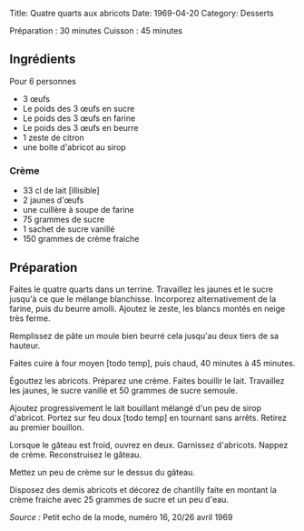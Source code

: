 Title: Quatre quarts aux abricots
Date: 1969-04-20
Category: Desserts

Préparation : 30 minutes
Cuisson : 45 minutes

## Ingrédients

Pour 6 personnes

* 3 œufs
* Le poids des 3 œufs en sucre
* Le poids des 3 œufs en farine
* Le poids des 3 œufs en beurre
* 1 zeste de citron
* une boite d'abricot au sirop

### Crème

* 33 cl de lait [illisible]
* 2 jaunes d'œufs
* une cuillère à soupe de farine
* 75 grammes de sucre
* 1 sachet de sucre vanillé
* 150 grammes de crème fraiche

## Préparation

Faites le quatre quarts dans un terrine. Travaillez les jaunes et le sucre
jusqu'à ce que le mélange blanchisse. Incorporez alternativement de la farine,
puis du beurre amolli. Ajoutez le zeste, les blancs montés en neige très ferme.

Remplissez de pâte un moule bien beurré cela jusqu'au deux tiers de sa hauteur.

Faites cuire à four moyen [todo temp], puis chaud, 40 minutes à 45 minutes.

Égouttez les abricots. Préparez une crème. Faites bouillir le lait. Travaillez
les jaunes, le sucre vanillé et 50 grammes de sucre semoule.

Ajoutez progressivement le lait bouillant mélangé d'un peu de sirop d'abricot.
Portez sur feu doux [todo temp] en tournant sans arrêts. Retirez au premier
bouillon.

Lorsque le gâteau est froid, ouvrez en deux. Garnissez d'abricots. Nappez de
crème. Reconstruisez le gâteau.

Mettez un peu de crème sur le dessus du gâteau.

Disposez des demis abricots et décorez de chantilly faite en montant la crème
fraiche avec 25 grammes de sucre et un peu d'eau.

*Source :* Petit echo de la mode, numéro 16, 20/26 avril 1969
